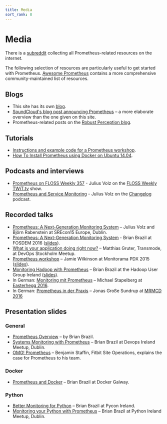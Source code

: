 ```yaml
---
title: Media
sort_rank: 8
---
```


# Media

There is a [subreddit](https://www.reddit.com/r/prometheusmonitoring)
collecting all Prometheus-related resources on the internet.

The following selection of resources are particularly useful to get started
with Prometheus.
[Awesome Prometheus](https://github.com/roaldnefs/awesome-prometheus)
contains a more comprehensive community-maintained list of resources.

## Blogs

* This site has its own [blog](/blog/).
* [SoundCloud's blog post announcing Prometheus](https://developers.soundcloud.com/blog/prometheus-monitoring-at-soundcloud)
  – a more elaborate overview than the one given on this site.
* Prometheus-related posts on the
  [Robust Perception blog](https://www.robustperception.io/tag/prometheus/).

## Tutorials

* [Instructions and example code for a Prometheus workshop](https://github.com/juliusv/prometheus_workshop).
* [How To Install Prometheus using Docker on Ubuntu 14.04](https://www.digitalocean.com/community/tutorials/how-to-install-prometheus-using-docker-on-ubuntu-14-04).

## Podcasts and interviews

* [Prometheus on FLOSS Weekly 357](https://twit.tv/shows/floss-weekly/episodes/357) - Julius Volz on the [FLOSS Weekly TWiT.tv](https://twit.tv/shows/floss-weekly/) show.
* [Prometheus and Service Monitoring](https://changelog.com/168/) - Julius Volz on the [Changelog](https://changelog.com/) podcast.

## Recorded talks

* [Prometheus: A Next-Generation Monitoring System](https://www.usenix.org/conference/srecon15europe/program/presentation/rabenstein) – Julius Volz and Björn Rabenstein at SREcon15 Europe, Dublin.
* [Prometheus: A Next-Generation Monitoring System](https://www.youtube.com/watch?v=cwRmXqXKGtk) - Brian Brazil at FOSDEM 2016 ([slides](http://www.slideshare.net/brianbrazil/prometheus-a-next-generation-monitoring-system-fosdem-2016)).
* [What is your application doing right now?](http://youtu.be/Z0LlilNpX1U) – Matthias Gruter, Transmode, at DevOps Stockholm Meetup.
* [Prometheus workshop](https://vimeo.com/131581353) – Jamie Wilkinson at Monitorama PDX 2015 ([slides](https://docs.google.com/presentation/d/1X1rKozAUuF2MVc1YXElFWq9wkcWv3Axdldl8LOH9Vik/edit)).
* [Monitoring Hadoop with Prometheus](https://www.youtube.com/watch?v=qs2sqOLNGtw) – Brian Brazil at the Hadoop User Group Ireland ([slides](http://www.slideshare.net/brianbrazil/monitoring-hadoop-with-prometheus-hadoop-user-group-ireland-december-2015)).
* In German: [Monitoring mit Prometheus](https://media.ccc.de/v/eh16-43-monitoring_mit_prometheus#video&t=2804) – Michael Stapelberg at [Easterhegg 2016](https://eh16.easterhegg.eu/).
* In German: [Prometheus in der Praxis](https://media.ccc.de/v/MRMCD16-7754-prometheus_in_der_praxis) – Jonas Große Sundrup at [MRMCD 2016](https://2016.mrmcd.net/en/)

## Presentation slides

### General

* [Prometheus Overview](http://www.slideshare.net/brianbrazil/prometheus-overview) – by Brian Brazil.
* [Systems Monitoring with Prometheus](http://www.slideshare.net/brianbrazil/devops-ireland-systems-monitoring-with-prometheus) – Brian Brazil at Devops Ireland Meetup, Dublin.
* [OMG! Prometheus](https://www.dropbox.com/s/0l7kxhjqjbabtb0/prometheus%20site-ops%20preso.pdf?dl=0) – Benjamin Staffin, Fitbit Site Operations, explains the case for Prometheus to his team.

### Docker

* [Prometheus and Docker](http://www.slideshare.net/brianbrazil/prometheus-and-docker-docker-galway-november-2015) – Brian Brazil at Docker Galway.

### Python

* [Better Monitoring for Python](http://www.slideshare.net/brianbrazil/better-monitoring-for-python-inclusive-monitoring-with-prometheus-pycon-ireland-lightning-talk) – Brian Brazil at Pycon Ireland.
* [Monitoring your Python with Prometheus](http://www.slideshare.net/brianbrazil/python-ireland-monitoring-your-python-with-prometheus) – Brian Brazil at Python Ireland Meetup, Dublin.
